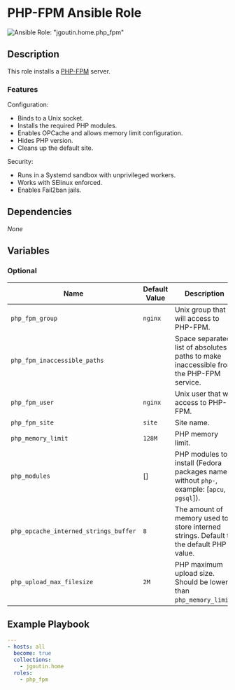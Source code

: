 # PHP-FPM Ansible Role

![Ansible Role: "jgoutin.home.php_fpm"](https://github.com/JGoutin/ansible_home/workflows/Ansible%20Role:%20%22jgoutin.home.php_fpm%22/badge.svg)

## Description

This role installs a [PHP-FPM](https://php-fpm.org) server.

### Features

Configuration:
* Binds to a Unix socket.
* Installs the required PHP modules.
* Enables OPCache and allows memory limit configuration.
* Hides PHP version.
* Cleans up the default site.

Security:
* Runs in a Systemd sandbox with unprivileged workers.
* Works with SElinux enforced.
* Enables Fail2ban jails.

## Dependencies

*None*

## Variables

### Optional

| Name           | Default Value | Description                        |
| -------------- | ------------- | -----------------------------------|
| `php_fpm_group`| `nginx` | Unix group that will access to PHP-FPM.
| `php_fpm_inaccessible_paths`| | Space separated list of absolutes paths to make inaccessible from the PHP-FPM service.
| `php_fpm_user`| `nginx` | Unix user that will access to PHP-FPM.
| `php_fpm_site`| `site` | Site name.
| `php_memory_limit`| `128M` | PHP memory limit.
| `php_modules`| [] | PHP modules to install (Fedora packages names without `php-`, example: [`apcu`, `pgsql`]).
| `php_opcache_interned_strings_buffer`| `8` | The amount of memory used to store interned strings. Default to the default PHP value.
| `php_upload_max_filesize`| `2M` | PHP maximum upload size. Should be lower than `php_memory_limit`.

## Example Playbook

```yaml
---
- hosts: all
  become: true
  collections:
    - jgoutin.home
  roles:
    - php_fpm
```
